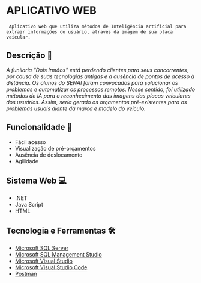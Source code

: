 # APLICATIVO WEB

     Aplicativo web que utiliza métodos de Inteligência artificial para extrair informações do usuário, através da imagem de sua placa veicular.


## Descrição 💬
*A funilaria “Dois Irmãos” está perdendo clientes para seus concorrentes, por causa de suas tecnologias antigas e a ausência de pontos de acesso à distância. Os alunos do SENAI foram convocados para solucionar os problemas e automatizar os processos remotos. Nesse sentido, foi utilizado métodos de IA para o reconhecimento das imagens das placas veiculares dos usuários. Assim, seria gerado os orçamentos pré-existentes para os problemas usuais diante da marca e modelo do veículo.*

## Funcionalidade 🧠

- Fácil acesso
- Visualização de pré-orçamentos
- Ausência de deslocamento 
- Agilidade

## Sistema Web 💻
- .NET
- Java Script
- HTML
 
 
## Tecnologia e Ferramentas 🛠

- [Microsoft SQL Server](https://www.microsoft.com/pt-br/sql-server/sql-server-downloads)
- [Microsoft SQL Management Studio](https://cloud.saveincloud.com.br/lp/cloud-sql-server/?camp=LP-mysql_mariadb_server_google&gclid=CjwKCAjw8sCRBhA6EiwA6_IF4bTTx2elRrWT9qkqj6MxefC1TAymmMznp8s3x_HgPJVajXLaxi-xnhoC_18QAvD_BwE#3)
- [Microsoft Visual Studio](https://visualstudio.microsoft.com/pt-br/downloads/)
- [Microsoft Visual Studio Code](https://code.visualstudio.com/download)
- [Postman](https://www.postman.com/downloads/)



